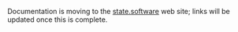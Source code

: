 Documentation is moving to the [state.software](state.software) web site; links will be updated once this is complete.
